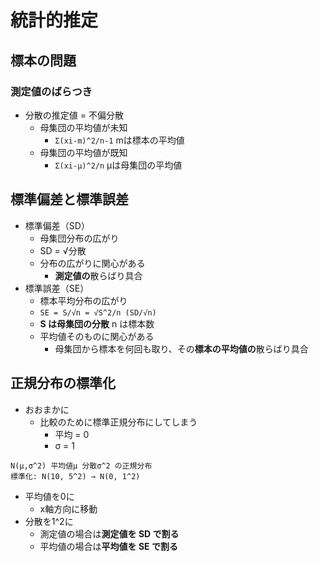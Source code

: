 # 統計的推定
## 標本の問題
### 測定値のばらつき
- 分散の推定値 = 不偏分散
	- 母集団の平均値が未知
		- `Σ(xi-m)^2/n-1` mは標本の平均値
	- 母集団の平均値が既知
		- `Σ(xi-μ)^2/n` μは母集団の平均値

## 標準偏差と標準誤差
- 標準偏差（SD）
	- 母集団分布の広がり
	- SD = √分散
	- 分布の広がりに関心がある
		- **測定値の**散らばり具合
- 標準誤差（SE）
	- 標本平均分布の広がり 
	- `SE = S/√n = √S^2/n (SD/√n)`
	- **S は母集団の分散** n は標本数
	- 平均値そのものに関心がある
		- 母集団から標本を何回も取り、その**標本の平均値の**散らばり具合


## 正規分布の標準化
- おおまかに
	- 比較のために標準正規分布にしてしまう  
		- 平均 = 0
		- σ = 1

```
N(μ,σ^2) 平均値μ 分散σ^2 の正規分布
標準化: N(10, 5^2) → N(0, 1^2)
```
- 平均値を0に
	- x軸方向に移動
- 分散を1^2に
	- 測定値の場合は**測定値を SD で割る**
	- 平均値の場合は**平均値を SE で割る**
